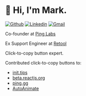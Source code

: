 # 👋 Hi, I'm Mark.

[![Github](https://img.shields.io/badge/-Github-000?style=flat&logo=Github&logoColor=white)](https://github.com/markflorkowski) [![Linkedin](https://img.shields.io/badge/-LinkedIn-blue?style=flat&logo=Linkedin&logoColor=white)](https://www.linkedin.com/in/mark-r-florkowski) [![Gmail](https://img.shields.io/badge/-Gmail-c14438?style=flat&logo=Gmail&logoColor=white)](mailto:mark.florkowski+gh@gmail.com)

Co-founder at [Ping Labs](https://ping.gg)

Ex Support Engineer at [Retool](https://retool.com)

Click-to-copy button expert.

Contributed click-to-copy buttons to:

- [init.tips](https://init.tips)
- [beta.reactjs.org](https://beta.reactjs.org/learn/start-a-new-react-project#:~:text=Terminal-,Copy,-npx%20create%2Dreact)
- [ping.gg](https://ping.gg)
- [AutoAnimate](https://auto-animate.formkit.com/)
